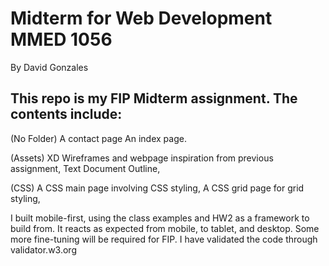 # Midterm for Web Development MMED 1056
By David Gonzales

## This repo is my FIP Midterm assignment. The contents include: 
(No Folder)
A contact page
An index page.

(Assets)
XD Wireframes and webpage inspiration from previous assignment, 
Text Document Outline, 

(CSS)
A CSS main page involving CSS styling, 
A CSS grid page for grid styling, 

I built mobile-first, using the class examples and HW2 as a framework to build from.
It reacts as expected from mobile, to tablet, and desktop. Some more fine-tuning will be required for FIP.
I have validated the code through validator.w3.org
